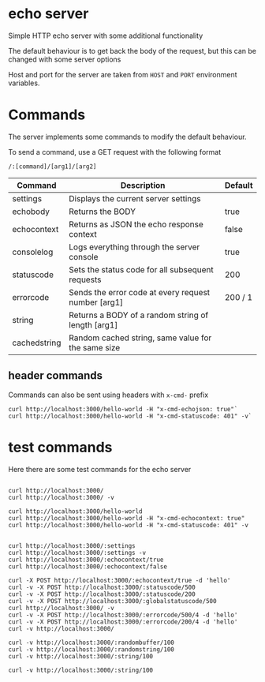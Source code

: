 # echo server

Simple HTTP echo server with some additional functionality

The default behaviour is to get back the body of the request, but this can be changed with some server options

Host and port for the server are taken from `HOST` and `PORT` environment variables.

# Commands

The server implements some commands to modify the default behaviour.

To send a command, use a GET request with the following format

`/:[command]/[arg1]/[arg2]`



|Command      |Description                                           | Default |
|-------------|------------------------------------------------------|---------|
|settings     | Displays the current server settings                 |         |
|echobody     | Returns the BODY                                     | true    |
|echocontext  | Returns as JSON the echo response context            | false   |
|consolelog   | Logs everything through the server console           | true    |
|statuscode   | Sets the status code for all subsequent requests     | 200     |
|errorcode    | Sends the error code at every request number [arg1]  | 200 / 1 |
|string       | Returns a BODY of a random string of length [arg1]   |         |
|cachedstring | Random cached string, same value for the same size   |         |

## header commands

Commands can also be sent using headers with `x-cmd-` prefix

```
curl http://localhost:3000/hello-world -H "x-cmd-echojson: true"`
curl http://localhost:3000/hello-world -H "x-cmd-statuscode: 401" -v`
```




# test commands

Here there are some test commands for the echo server

```

curl http://localhost:3000/
curl http://localhost:3000/ -v

curl http://localhost:3000/hello-world
curl http://localhost:3000/hello-world -H "x-cmd-echocontext: true"
curl http://localhost:3000/hello-world -H "x-cmd-statuscode: 401" -v


curl http://localhost:3000/:settings
curl http://localhost:3000/:settings -v
curl http://localhost:3000/:echocontext/true
curl http://localhost:3000/:echocontext/false

curl -X POST http://localhost:3000/:echocontext/true -d 'hello'
curl -v -X POST http://localhost:3000/:statuscode/500
curl -v -X POST http://localhost:3000/:statuscode/200
curl -v -X POST http://localhost:3000/:globalstatuscode/500
curl http://localhost:3000/ -v
curl -v -X POST http://localhost:3000/:errorcode/500/4 -d 'hello'
curl -v -X POST http://localhost:3000/:errorcode/200/4 -d 'hello'
curl -v http://localhost:3000/

curl -v http://localhost:3000/:randombuffer/100
curl -v http://localhost:3000/:randomstring/100
curl -v http://localhost:3000/:string/100

curl -v http://localhost:3000/:string/100

```
